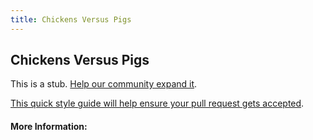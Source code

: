```yaml
---
title: Chickens Versus Pigs
---
```


## Chickens Versus Pigs

This is a stub. [Help our community expand it](https://github.com/freecodecamp/guides/tree/master/src/pages/articles/agile/chickens-versus-pigs/index.md).

[This quick style guide will help ensure your pull request gets accepted](https://github.com/freeCodeCamp/guides/blob/master/README.md).

<!-- The article goes here, in GitHub-flavored Markdown. Feel free to add YouTube videos, images, and CodePen/JSBin embeds  -->

#### More Information:
<!-- Please add any articles you think might be helpful to read before writing the article -->


